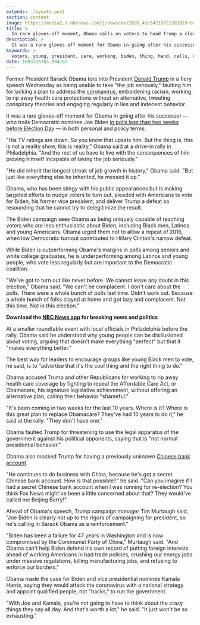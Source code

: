 ```yaml
--- 
extends: _layouts.post 
section: content 
image: https://media2.s-nbcnews.com/j/newscms/2020_43/3421972/201019-barack-obama-se-627p_7e79a76e6e0a71d73a88c6400522b279.nbcnews-fp-1200-630.jpg 
title: > 
  In rare gloves-off moment, Obama calls on voters to hand Trump a clear defeat 
description: > 
  It was a rare gloves-off moment for Obama in going after his successor — who trails Democratic nominee Joe Biden in polls less than two weeks before Election Day — in both personal and policy terms.But the thing is, this is not a reality show, this is reality," Obama said at a drive-in rally in Philadelphia.The Biden campaign sees Obama as being uniquely capable of reaching voters who are less enthusiastic about Biden, including Black men, Latinos and young Americans.Obama urged them not to allow a repeat of 2016, when low Democratic turnout contributed to Hillary Clinton's narrow defeat.Obama faulted Trump for threatening to use the legal apparatus of the government against his political opponents, saying that is "not normal presidential behavior." 
keywords: > 
  voters, young, president, care, working, biden, thing, hand, calls, rare, moment, vote, clear, trump, defeat, polls, obama, glovesoff 
date: 1603326745.994187 
--- 
```

<div><p class="endmarkEnabled">Former President Barack Obama tore into President <a href="https://www.nbcnews.com/politics/donald-trump" target="_blank">Donald Trump</a> in a fiery speech Wednesday as being unable to take "the job seriously," faulting him for lacking a plan to address the <a href="https://www.nbcnews.com/health/coronavirus" target="_blank">coronavirus</a>, emboldening racism, working to rip away health care protections without an alternative, tweeting conspiracy theories and engaging regularly in lies and indecent behavior.</p><p class="endmarkEnabled">It was a rare gloves-off moment for Obama in going after his successor &#8212; who trails Democratic nominee Joe Biden <a href="https://www.nbcnews.com/politics/2020-elections/presidential-polls" target="_blank">in polls less than two weeks before Election Day</a> &#8212; in both personal and policy terms.</p><p></p><p id="taboolaReadMoreBelow"></p><p class="endmarkEnabled">"His TV ratings are down. So you know that upsets him. But the thing is, this is not a reality show, this is reality," Obama said at a drive-in rally in Philadelphia. "And the rest of us have to live with the consequences of him proving himself incapable of taking the job seriously."</p><p class="endmarkEnabled">"He did inherit the longest streak of job growth in history," Obama said. "But just like everything else he inherited, he messed it up."</p><p class="endmarkEnabled">Obama, who has been stingy with his public appearances but is making targeted efforts to nudge voters to turn out, pleaded with Americans to vote for Biden, his former vice president, and deliver Trump a defeat so resounding that he cannot try to delegitimize the result.</p><p class="endmarkEnabled">The Biden campaign sees Obama as being uniquely capable of reaching voters who are less enthusiastic about Biden, including Black men, Latinos and young Americans. Obama urged them not to allow a repeat of 2016, when low Democratic turnout contributed to Hillary Clinton's narrow defeat.</p><p></p><p class="endmarkEnabled">While Biden is outperforming Obama's margins in polls among seniors and white college graduates, he is underperforming among Latinos and young people, who vote less regularly but are important to the Democratic coalition.</p><p class="endmarkEnabled">"We've got to turn out like never before. We cannot leave any doubt in this election," Obama said. "We can't be complacent. I don't care about the polls. There were a whole bunch of polls last time. Didn't work out. Because a whole bunch of folks stayed at home and got lazy and complacent. Not this time. Not in this election."</p><p class="endmarkEnabled"><strong>Download the <a href="https://apps.nbcnews.com/mobile/">NBC News app</a> for breaking news and politics</strong></p><p class="endmarkEnabled">At a smaller roundtable event with local officials in Philadelphia before the rally, Obama said he understood why young people can be disillusioned about voting, arguing that doesn't make everything "perfect" but that it "makes everything better."</p><p></p><p class="endmarkEnabled">The best way for leaders to encourage groups like young Black men to vote, he said, is to "advertise that it's the cool thing and the right thing to do."</p><p class="endmarkEnabled">Obama accused Trump and other Republicans for working to rip away health care coverage by fighting to repeal the Affordable Care Act, or Obamacare, his signature legislative achievement, without offering an alternative plan, calling their behavior "shameful."</p><p class="endmarkEnabled">"It's been coming in two weeks for the last 10 years. Where is it? Where is this great plan to replace Obamacare? They've had 10 years to do it," he said at the rally. "They don't have one."</p><p class="endmarkEnabled">Obama faulted Trump for threatening to use the legal apparatus of the government against his political opponents, saying that is "not normal presidential behavior."</p><p></p><p class="endmarkEnabled">Obama also mocked Trump for having a previously unknown <a href="https://www.nytimes.com/2020/10/20/us/trump-taxes-china.html">Chinese bank account</a>.</p><p class="endmarkEnabled">"He continues to do business with China, because he's got a secret Chinese bank account. How is that possible?" he said. "Can you imagine if I had a secret Chinese bank account when I was running for re-election? You think Fox News might've been a little concerned about that? They would've called me Beijing Barry!"</p><p class="endmarkEnabled">Ahead of Obama's speech, Trump campaign manager Tim Murtaugh said, "Joe Biden is clearly not up to the rigors of campaigning for president, so he's calling in Barack Obama as a reinforcement."</p><p class="endmarkEnabled">"Biden has been a failure for 47 years in Washington and is now compromised by the Communist Party of China," Murtaugh said. "And Obama can't help Biden defend his own record of putting foreign interests ahead of working Americans in bad trade policies, crushing our energy jobs under massive regulations, killing manufacturing jobs, and refusing to enforce our borders."</p><p></p><p class="endmarkEnabled">Obama made the case for Biden and vice presidential nominee Kamala Harris, saying they would attack the coronavirus with a national strategy and appoint qualified people, not "hacks," to run the government.</p><p class="endmarkEnabled">"With Joe and Kamala, you're not going to have to think about the crazy things they say all day. And that's worth a lot," he said. "It just won't be so exhausting."</p></div>
